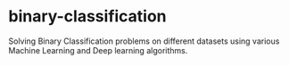 # binary-classification
Solving Binary Classification problems on different datasets using various Machine Learning and Deep learning algorithms. 
